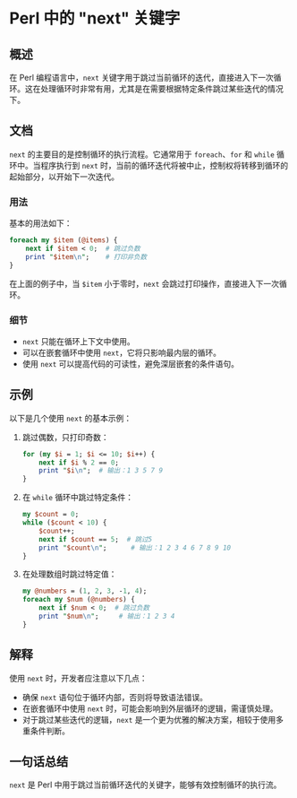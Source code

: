 <!--
Meta Description: # Perl 中的 "next" 关键字 ## 概述 在 Perl 编程语言中，`next` 关键字用于跳过当前循环的迭代，直接进入下一次循环。这在处理循环时非常有用，尤其是在需要根据特定条件跳过某些迭代的情况下。 ## 文档 `next` 的主要目的是控制循环的执行流程。它通常用于 `foreac...
Meta Keywords: next, perl, count, item, print
-->

# Perl 中的 "next" 关键字

## 概述
在 Perl 编程语言中，`next` 关键字用于跳过当前循环的迭代，直接进入下一次循环。这在处理循环时非常有用，尤其是在需要根据特定条件跳过某些迭代的情况下。

## 文档
`next` 的主要目的是控制循环的执行流程。它通常用于 `foreach`、`for` 和 `while` 循环中。当程序执行到 `next` 时，当前的循环迭代将被中止，控制权将转移到循环的起始部分，以开始下一次迭代。

### 用法
基本的用法如下：

```perl
foreach my $item (@items) {
    next if $item < 0;  # 跳过负数
    print "$item\n";    # 打印非负数
}
```

在上面的例子中，当 `$item` 小于零时，`next` 会跳过打印操作，直接进入下一次循环。

### 细节
- `next` 只能在循环上下文中使用。
- 可以在嵌套循环中使用 `next`，它将只影响最内层的循环。
- 使用 `next` 可以提高代码的可读性，避免深层嵌套的条件语句。

## 示例
以下是几个使用 `next` 的基本示例：

1. 跳过偶数，只打印奇数：
    ```perl
    for (my $i = 1; $i <= 10; $i++) {
        next if $i % 2 == 0;
        print "$i\n";  # 输出：1 3 5 7 9
    }
    ```

2. 在 `while` 循环中跳过特定条件：
    ```perl
    my $count = 0;
    while ($count < 10) {
        $count++;
        next if $count == 5;  # 跳过5
        print "$count\n";      # 输出：1 2 3 4 6 7 8 9 10
    }
    ```

3. 在处理数组时跳过特定值：
    ```perl
    my @numbers = (1, 2, 3, -1, 4);
    foreach my $num (@numbers) {
        next if $num < 0;  # 跳过负数
        print "$num\n";     # 输出：1 2 3 4
    }
    ```

## 解释
使用 `next` 时，开发者应注意以下几点：
- 确保 `next` 语句位于循环内部，否则将导致语法错误。
- 在嵌套循环中使用 `next` 时，可能会影响到外层循环的逻辑，需谨慎处理。
- 对于跳过某些迭代的逻辑，`next` 是一个更为优雅的解决方案，相较于使用多重条件判断。

## 一句话总结
`next` 是 Perl 中用于跳过当前循环迭代的关键字，能够有效控制循环的执行流。